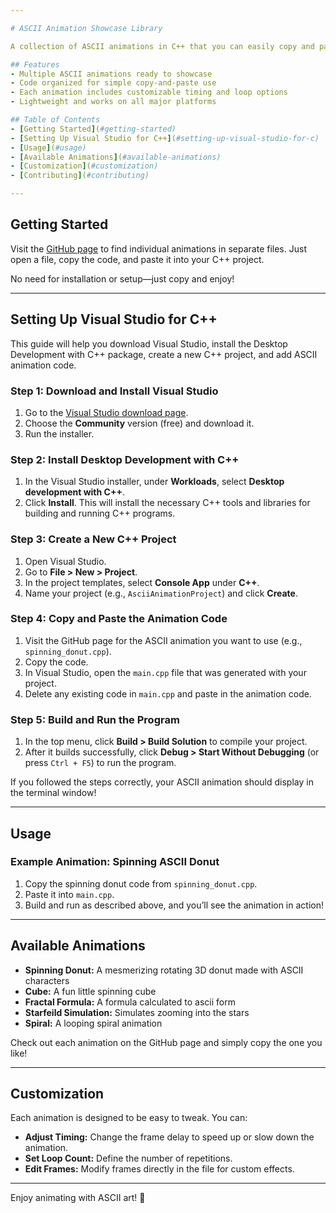 ```yaml
---

# ASCII Animation Showcase Library

A collection of ASCII animations in C++ that you can easily copy and paste to run in your own projects! Perfect for adding retro-styled animations to your terminal-based applications. All animations have been tested and work on Windows.

## Features
- Multiple ASCII animations ready to showcase
- Code organized for simple copy-and-paste use
- Each animation includes customizable timing and loop options
- Lightweight and works on all major platforms

## Table of Contents
- [Getting Started](#getting-started)
- [Setting Up Visual Studio for C++](#setting-up-visual-studio-for-c)
- [Usage](#usage)
- [Available Animations](#available-animations)
- [Customization](#customization)
- [Contributing](#contributing)

---
```


## Getting Started

Visit the [GitHub page](https://github.com/username/ascii-animation-showcase) to find individual animations in separate files. Just open a file, copy the code, and paste it into your C++ project.

No need for installation or setup—just copy and enjoy!

---

## Setting Up Visual Studio for C++

This guide will help you download Visual Studio, install the Desktop Development with C++ package, create a new C++ project, and add ASCII animation code.

### Step 1: Download and Install Visual Studio
1. Go to the [Visual Studio download page](https://visualstudio.microsoft.com/).
2. Choose the **Community** version (free) and download it.
3. Run the installer.

### Step 2: Install Desktop Development with C++
1. In the Visual Studio installer, under **Workloads**, select **Desktop development with C++**.
2. Click **Install**. This will install the necessary C++ tools and libraries for building and running C++ programs.

### Step 3: Create a New C++ Project
1. Open Visual Studio.
2. Go to **File > New > Project**.
3. In the project templates, select **Console App** under **C++**.
4. Name your project (e.g., `AsciiAnimationProject`) and click **Create**.

### Step 4: Copy and Paste the Animation Code
1. Visit the GitHub page for the ASCII animation you want to use (e.g., `spinning_donut.cpp`).
2. Copy the code.
3. In Visual Studio, open the `main.cpp` file that was generated with your project.
4. Delete any existing code in `main.cpp` and paste in the animation code.

### Step 5: Build and Run the Program
1. In the top menu, click **Build > Build Solution** to compile your project.
2. After it builds successfully, click **Debug > Start Without Debugging** (or press `Ctrl + F5`) to run the program.

If you followed the steps correctly, your ASCII animation should display in the terminal window!

---

## Usage

### Example Animation: Spinning ASCII Donut

1. Copy the spinning donut code from `spinning_donut.cpp`.
2. Paste it into `main.cpp`.
3. Build and run as described above, and you’ll see the animation in action!

---

## Available Animations

- **Spinning Donut:** A mesmerizing rotating 3D donut made with ASCII characters
- **Cube:** A fun little spinning cube
- **Fractal Formula:** A formula calculated to ascii form
- **Starfeild Simulation:** Simulates zooming into the stars
- **Spiral:** A looping spiral animation

Check out each animation on the GitHub page and simply copy the one you like!

---

## Customization

Each animation is designed to be easy to tweak. You can:
- **Adjust Timing:** Change the frame delay to speed up or slow down the animation.
- **Set Loop Count:** Define the number of repetitions.
- **Edit Frames:** Modify frames directly in the file for custom effects.

---

Enjoy animating with ASCII art! 🎉
